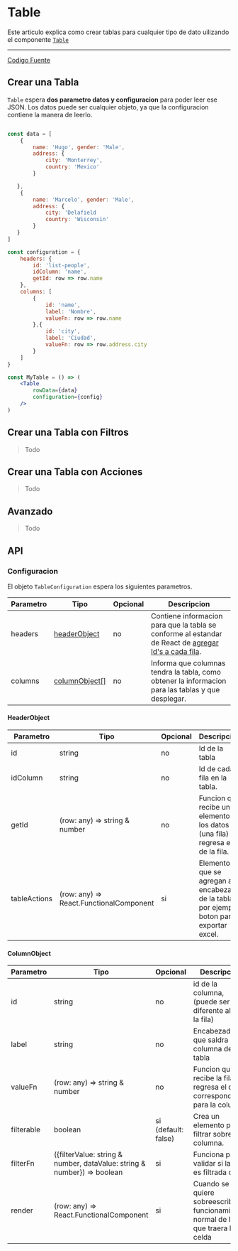 # Table
Este articulo explica como crear tablas para cualquier tipo de dato uilizando el componente [`Table`](https://github.com/hugogzz93/anlab-front/blob/master/src/components/Table/Table.jsx)

---
[Codigo Fuente](https://github.com/hugogzz93/anlab-front/blob/master/src/components/Table/Table.jsx)

## Crear una Tabla
`Table` espera **dos parametro datos y configuracion** para poder leer ese JSON.
Los datos puede ser cualquier objeto, ya que la configuracion contiene la manera de leerlo.


```jsx

const data = [
    {
        name: 'Hugo', gender: 'Male',
        address: {
            city: 'Monterrey',
            country: 'Mexico'
        }

   },
    {
        name: 'Marcelo', gender: 'Male',
        address: {
            city: 'Delafield
            country: 'Wisconsin'
        }
   } 
]

const configuration = {
    headers: {
        id: 'list-people',
        idColumn: 'name',
        getId: row => row.name
    },
    columns: [
        {
            id: 'name',
            label: 'Nombre',
            valueFn: row => row.name
        },{
            id: 'city',
            label: 'Ciudad',
            valueFn: row => row.address.city
        }
    ]
}

const MyTable = () => (
    <Table
        rowData={data}
        configuration={config}
    />
)
```

## Crear una Tabla con Filtros

> Todo

## Crear una Tabla con Acciones

> Todo

## Avanzado


> Todo

## API
### Configuracion
El objeto `TableConfiguration` espera los siguientes parametros.

| Parametro | Tipo | Opcional | Descripcion |
|---|---|---|---|
|headers|[headerObject](Table#headerobject)|no|Contiene informacion para que la tabla se conforme al estandar de React de [agregar Id's a cada fila](https://reactjs.org/docs/lists-and-keys.html#keys).|
|columns|[columnObject[]](Table#columnobject)|no|Informa que columnas tendra la tabla, como obtener la informacion para las tablas y que desplegar.|

#### HeaderObject

| Parametro | Tipo | Opcional | Descripcion |
|---|---|---|---|
|id|string|no|Id de la tabla|
|idColumn|string|no|Id de cada fila en la tabla.|
|getId|(row: any) => string & number|no|Funcion que recibe un elemento de los datos (una fila) y regresa el id de la fila.
|tableActions|(row: any) => React.FunctionalComponent| si | Elementos que se agregan al encabezado de la tabla, por ejemplo, boton para exportar excel.|

#### ColumnObject

| Parametro | Tipo | Opcional | Descripcion |
|---|---|---|---|
|id|string|no|id de la columna, (puede ser diferente al de la fila)|
|label|string|no|Encabezado que saldra en la columna de la tabla|
|valueFn|(row: any) => string & number|no|Funcion que recibe la fila y regresa el dato correspondiente para la columna.|
|filterable|boolean|si (default: false)|Crea un elemento para filtrar sobre esta columna.|
|filterFn|({filterValue: string & number, dataValue: string & number}) => boolean|si|Funciona para validar si la fila es filtrada o no.|
|render|(row: any) => React.FunctionalComponent|si|Cuando se quiere sobreescribir el funcionamiento normal de lo que traera la celda|



